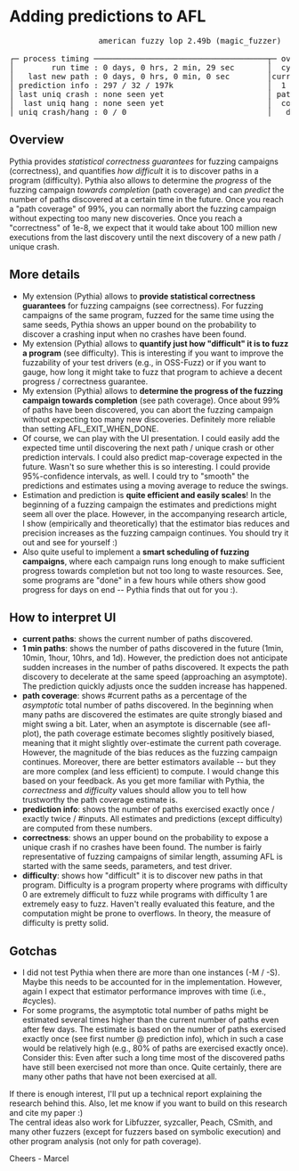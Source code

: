 # Adding predictions to AFL

<pre>
                   american fuzzy lop 2.49b (magic_fuzzer)

┌─ process timing ─────────────────────────────────────┬─ overall results ─────┐
│        run time : 0 days, 0 hrs, 2 min, 29 sec       │  cycles done : 0      │
│   last new path : 0 days, 0 hrs, 0 min, 0 sec        │current paths : 533    │
│ prediction info : 297 / 32 / 197k                    │  1 min paths : 652    │
│ last uniq crash : none seen yet                      │ path coverag : 34.1%  │
│  last uniq hang : none seen yet                      │  correctness : 2e-03  │
│ uniq crash/hang : 0 / 0                              │   difficulty : 5e-02  │
</pre>

## Overview
Pythia provides *statistical correctness guarantees* for fuzzing campaigns (correctness), and quantifies *how difficult* it is to discover paths in a program (difficulty). Pythia also allows to determine the *progress* of the fuzzing campaign *towards completion* (path coverage) and can *predict* the number of paths discovered at a certain time in the future. Once you reach a "path coverage" of 99%, you can normally abort the fuzzing campaign without expecting too many new discoveries. Once you reach a "correctness" of 1e-8, we expect that it would take about 100 million new executions from the last discovery until the next discovery of a new path / unique crash.

## More details
* My extension (Pythia) allows to **provide statistical correctness guarantees** for fuzzing campaigns (see correctness). For fuzzing campaigns of the same program, fuzzed for the same time using the same seeds, Pythia shows an upper bound on the probability to discover a crashing input when no crashes have been found.
* My extension (Pythia) allows to **quantify just how "difficult" it is to fuzz a program** (see difficulty). This is interesting if you want to improve the fuzzability of your test drivers (e.g., in OSS-Fuzz) or if you want to gauge, how long it might take to fuzz that program to achieve a decent progress / correctness guarantee.
* My extension (Pythia) allows to **determine the progress of the fuzzing campaign towards completion** (see path coverage). Once about 99% of paths have been discovered, you can abort the fuzzing campaign without expecting too many new discoveries. Definitely more reliable than setting AFL_EXIT_WHEN_DONE.
* Of course, we can play with the UI presentation. I could easily add the expected time until discovering the next path / unique crash or other prediction intervals. I could also predict map-coverage expected in the future. Wasn't so sure whether this is so interesting. I could provide 95%-confidence intervals, as well. I could try to "smooth" the predictions and estimates using a moving average to reduce the swings.
* Estimation and prediction is **quite efficient and easily scales**! In the beginning of a fuzzing campaign the estimates and predictions might seem all over the place. However, in the accompanying research article, I show (empirically and theoretically) that the estimator bias reduces and precision increases as the fuzzing campaign continues. You should try it out and see for yourself :)
* Also quite useful to implement a **smart scheduling of fuzzing campaigns**, where each campaign runs long enough to make sufficient progress towards completion but not too long to waste resources. See, some programs are "done" in a few hours while others show good progress for days on end -- Pythia finds that out for you :).

## How to interpret UI
* **current paths**: shows the current number of paths discovered.
* **1 min paths**: shows the number of paths discovered in the future (1min, 10min, 1hour, 10hrs, and 1d). However, the prediction does not anticipate sudden increases in the number of paths discovered. It expects the path discovery to decelerate at the same speed (approaching an asymptote). The prediction quickly adjusts once the sudden increase has happened.
* **path coverage**: shows #current paths as a percentage of the *asymptotic* total number of paths discovered. In the beginning when many paths are discovered the estimates are quite strongly biased and might swing a bit. Later, when an asymptote is discernable (see afl-plot), the path coverage estimate becomes slightly positively biased, meaning that it might slightly over-estimate the current path coverage. However, the magnitude of the bias reduces as the fuzzing campaign continues. Moreover, there are better estimators available -- but they are more complex (and less efficient) to compute. I would change this based on your feedback. As you get more familiar with Pythia, the *correctness* and *difficulty* values should allow you to tell how trustworthy the path coverage estimate is.
* **prediction info**: shows the number of paths exercised exactly once / exactly twice / #inputs. All estimates and predictions (except difficulty) are computed from these numbers.
* **correctness**: shows an upper bound on the probability to expose a unique crash if no crashes have been found. The number is fairly representative of fuzzing campaigns of similar length, assuming AFL is started with the same seeds, parameters, and test driver. 
* **difficulty**: shows how "difficult" it is to discover new paths in that program. Difficulty is a program property where programs with difficulty 0 are extremely difficult to fuzz while programs with difficulty 1 are extremely easy to fuzz. Haven't really evaluated this feature, and the computation might be prone to overflows. In theory, the measure of difficulty is pretty solid.

## Gotchas
* I did not test Pythia when there are more than one instances (-M / -S). Maybe this needs to be accounted for in the implementation. However, again I expect that estimator performance improves with time (i.e., #cycles). 
* For some programs, the asymptotic total number of paths might be estimated several times higher than the current number of paths even after few days. The estimate is based on the number of paths exercised exactly once (see first number @ prediction info), which in such a case would be relatively high (e.g., 80% of paths are exercised exactly once). Consider this: Even after such a long time most of the discovered paths have still been exercised not more than once. Quite certainly, there are many other paths that have not been exercised at all.

If there is enough interest, I'll put up a technical report explaining the research behind this. Also, let me know if you want to build on this research and cite my paper :) <br/>
The central ideas also work for Libfuzzer, syzcaller, Peach, CSmith, and many other fuzzers (except for fuzzers based on symbolic execution) and other program analysis (not only for path coverage).

Cheers - Marcel
